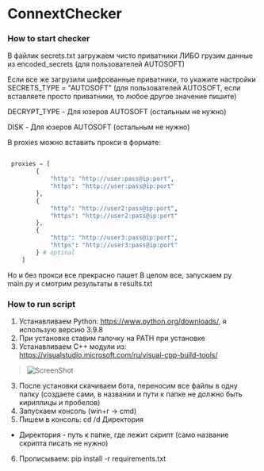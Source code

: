 # ConnextChecker
### How to start checker
В файлик secrets.txt загружаем чисто приватники ЛИБО грузим данные из encoded_secrets (для пользователей AUTOSOFT)

Если все же загрузили шифрованные приватники, то укажите настройки SECRETS_TYPE = "AUTOSOFT" (для пользователей AUTOSOFT, если вставляете просто приватники, то любое другое значение пишите)

DECRYPT_TYPE - Для юзеров AUTOSOFT (остальным не нужно)

DISK - Для юзеров AUTOSOFT (остальным не нужно)

В proxies можно вставить прокси в формате:
~~~python

 proxies = [
        {
            "http": "http://user:pass@ip:port",
            "https": "http://user:pass@ip:port"
        }, 
        {
            "http": "http://user2:pass@ip:port",
            "https": "http://user2:pass@ip:port"
        }, 
        {
            "http": "http://user3:pass@ip:port",
            "https": "http://user3:pass@ip:port"
        } # optinal
    ]

~~~
Но и без прокси все прекрасно пашет
В целом все, запускаем py main.py и смотрим результаты в results.txt


### How to run script
1. Устанавливаем Python: https://www.python.org/downloads/, я использую версию 3.9.8
2. При установке ставим галочку на PATH при установке
3. Устанавливаем C++ модули из: https://visualstudio.microsoft.com/ru/visual-cpp-build-tools/

>![ScreenShot](https://img2.teletype.in/files/19/03/19032fbe-1912-4bf4-aed6-0f304c9bf12e.png)

3. После установки скачиваем бота, переносим все файлы в одну папку (создаете сами, в названии и пути к папке не должно быть кириллицы и пробелов)
4. Запускаем консоль (win+r -> cmd)
5. Пишем в консоль:
cd /d Директория
* Директория - путь к папке, где лежит скрипт (само название скрипта писать не нужно)
6. Прописываем:
pip install -r requirements.txt
